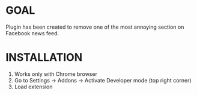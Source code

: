 # GOAL
Plugin has been created to remove one of the most annoying section on Facebook news feed.

# INSTALLATION
1. Works only with Chrome browser
2. Go to Settings -> Addons -> Activate Developer mode (top right corner)
3. Load extension